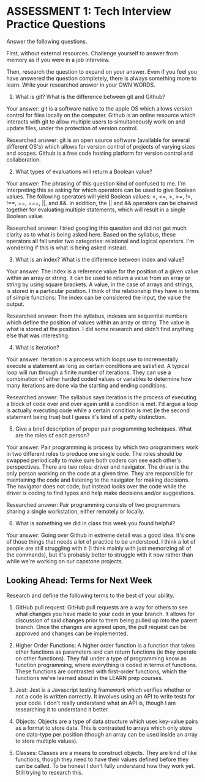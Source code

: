 # ASSESSMENT 1: Tech Interview Practice Questions
Answer the following questions.

First, without external resources. Challenge yourself to answer from memory as if you were in a job interview.

Then, research the question to expand on your answer. Even if you feel you have answered the question completely, there is always something more to learn. Write your researched answer in your OWN WORDS.

1. What is git? What is the difference between git and Github?

  Your answer: git is a software native to the apple OS which allows version control for files locally on the computer. Github is an online resource which interacts with git to allow multiple users to simultaneously work on and update files, under the protection of version control. 

  Researched answer: git is an open source software (available for several different OS's) which allows for version control of projects of varying sizes and scopes. Github is a free code hosting platform for version control and collaboration.


2. What types of evaluations will return a Boolean value?

  Your answer: The phrasing of this question kind of confused to me. I'm interpreting this as asking for which operators can be used to give Boolean values. The following operators will yield Boolean values: <, <=, >, >=, !=, !==, ==, ===, ||, and &&. In addition, the || and && operators can be chained together for evaluating multiple statements, which will result in a single Boolean value.

  Researched answer: I tried googling this question and did not get much clarity as to what is being asked here. Based on the syllabus, these operators all fall under two categories: relational and logical operators. I'm wondering if this is what is being asked instead.



3. What is an index? What is the difference between index and value?

  Your answer: The index is a reference value for the position of a given value within an array or string. It can be used to return a value from an array or string by using square brackets. A value, in the case of arrays and strings, is stored in a particular position. I think of the relationship they have in terms of simple functions: The index can be considered the input, the value the output. 

  Researched answer: From the syllabus, indexes are sequential numbers which define the position of values within an array or string. The value is what is stored at the position. I did some research and didn't find anything else that was interesting. 



4. What is iteration?

  Your answer: Iteration is a process which loops use to incrementally execute a statement as long as certain conditions are satisfied. A typical loop will run through a finite number of iterations. They can use a combination of either harded coded values or variables to determine how many iterations are done via the starting and ending conditions.

  Researched answer: The syllabus says iteration is the process of executing a block of code over and over again until a condition is met. I'd argue a loop is actually executing code while a certain condition is met (ie the second statement being true) but I guess it's kind of a petty distinction.



5. Give a brief description of proper pair programming techniques. What are the roles of each person?

  Your answer: Pair programming is process by which two programmers work in two different roles to produce one single code. The roles should be swapped periodically to make sure both coders can see each other's perspectives. There are two roles: driver and navigator. The driver is the only person working on the code at a given time. They are responsible for maintaining the code and listening to the navigator for making decisions. The navigator does not code, but instead looks over the code while the driver is coding to find typos and help make decisions and/or suggestions. 

  Researched answer: Pair programming consists of two programmers sharing a single workstation, either remotely or locally.



6. What is something we did in class this week you found helpful?  

  Your answer: Going over Github in extreme detail was a good idea. It's one of those things that needs a lot of practice to be understood. I think a lot of people are still struggling with it (I think mainly with just memorizing all of the commands), but it's probably better to struggle with it now rather than while we're working on our capstone projects.



## Looking Ahead: Terms for Next Week

Research and define the following terms to the best of your ability.

1. GitHub pull request: GitHub pull requests are a way for others to see what changes you have made to your code in your branch. It allows for discussion of said changes prior to them being pulled up into the parent branch. Once the changes are agreed upon, the pull request can be approved and changes can be implemented.

2. Higher Order Functions: A higher order function is a function that takes other functions as parameters and can return functions (ie they operate on other functions). They fall under a type of programming know as function programming, where everything is coded in terms of functions. These functions are contrasted with first-order functions, which the functions we've learned about in the LEARN prep courses.

3. Jest: Jest is a Javascript testing framework which verifies whether or not a code is written correctly. It involves using an API to write tests for your code. I don't really understand what an API is, though I am researching it to understand it better.

4. Objects: Objects are a type of data structure which uses key-value pairs as a format to store data. This is contrasted to arrays which only store one data-type per position (though an array can be used inside an array to store multiple values).

5. Classes: Classes are a means to construct objects. They are kind of like functions, though they need to have their values defined before they can be called. To be honest I don't fully understand how they work yet. Still trying to research this.
